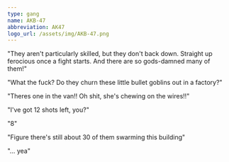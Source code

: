 ```yaml
---
type: gang
name: AKB-47
abbreviation: AK47
logo_url: /assets/img/AKB-47.png
---
```

"They aren't particularly skilled, but they don't back down. Straight up ferocious once a fight starts. And there are so gods-damned many of them!"

"What the fuck? Do they churn these little bullet goblins out in a factory?"

"Theres one in the van!! Oh shit, she's chewing on the wires!!"

"I've got 12 shots left, you?" 

"8"

"Figure there's still about 30 of them swarming this building"

"... yea"